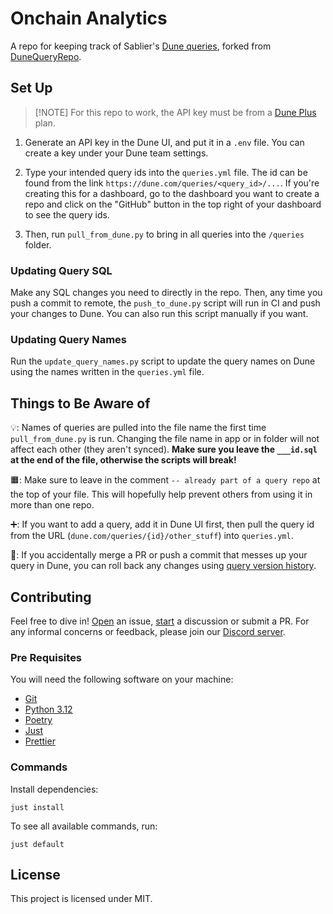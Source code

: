 # Onchain Analytics

A repo for keeping track of Sablier's [Dune queries](https://dune.mintlify.app/api-reference/crud/endpoint/create),
forked from [DuneQueryRepo](https://github.com/duneanalytics/DuneQueryRepo).

## Set Up

> [!NOTE] For this repo to work, the API key must be from a [Dune Plus](https://dune.com/pricing) plan.

1. Generate an API key in the Dune UI, and put it in a `.env` file. You can create a key under your Dune team settings.

2. Type your intended query ids into the `queries.yml` file. The id can be found from the link
   `https://dune.com/queries/<query_id>/...`. If you're creating this for a dashboard, go to the dashboard you want to
   create a repo and click on the "GitHub" button in the top right of your dashboard to see the query ids.

3. Then, run `pull_from_dune.py` to bring in all queries into the `/queries` folder.

### Updating Query SQL

Make any SQL changes you need to directly in the repo. Then, any time you push a commit to remote, the `push_to_dune.py`
script will run in CI and push your changes to Dune. You can also run this script manually if you want.

### Updating Query Names

Run the `update_query_names.py` script to update the query names on Dune using the names written in the `queries.yml`
file.

## Things to Be Aware of

💡: Names of queries are pulled into the file name the first time `pull_from_dune.py` is run. Changing the file name in
app or in folder will not affect each other (they aren't synced). **Make sure you leave the `___id.sql` at the end of
the file, otherwise the scripts will break!**

🟧: Make sure to leave in the comment `-- already part of a query repo` at the top of your file. This will hopefully
help prevent others from using it in more than one repo.

➕: If you want to add a query, add it in Dune UI first, then pull the query id from the URL
(`dune.com/queries/{id}/other_stuff`) into `queries.yml`.

🛑: If you accidentally merge a PR or push a commit that messes up your query in Dune, you can roll back any changes
using [query version history](https://dune.com/docs/app/query-editor/version-history).

## Contributing

Feel free to dive in! [Open](../../issues/new) an issue, [start](../../discussions/new) a discussion or submit a PR. For
any informal concerns or feedback, please join our [Discord server](https://discord.gg/bSwRCwWRsT).

### Pre Requisites

You will need the following software on your machine:

- [Git](https://git-scm.com/downloads)
- [Python 3.12](https://python.org/)
- [Poetry](https://python-poetry.org)
- [Just](https://github.com/casey/just)
- [Prettier](https://prettier.io)

### Commands

Install dependencies:

```shell
just install
```

To see all available commands, run:

```shell
just default
```

## License

This project is licensed under MIT.
